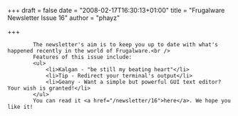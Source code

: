 
+++
draft = false
date = "2008-02-17T16:30:13+01:00"
title = "Frugalware Newsletter Issue 16"
author = "phayz"

+++

            The newsletter's aim is to keep you up to date with what's happened recently in the world of Frugalware.<br />
            Features of this issue include:
            <ul>
                <li>Kalgan - "be still my beating heart"</li>
                <li>Tip - Redirect your terminal's output</li>
                <li>Geany - Want a simple but powerful GUI text editor?  Your wish is granted!</li>
            </ul>
            You can read it <a href="/newsletter/16">here</a>. We hope you like it!
            
        